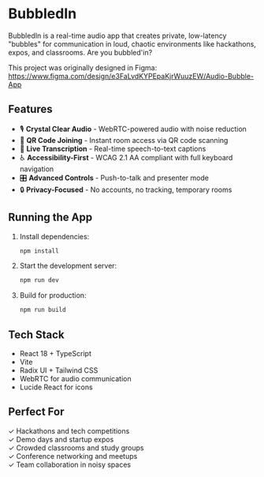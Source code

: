 # BubbledIn

BubbledIn is a real-time audio app that creates private, low-latency "bubbles" for communication in loud, chaotic environments like hackathons, expos, and classrooms. Are you bubbled'in?

This project was originally designed in Figma: https://www.figma.com/design/e3FaLvdKYPEpaKjrWuuzEW/Audio-Bubble-App

## Features

- 🎙️ **Crystal Clear Audio** - WebRTC-powered audio with noise reduction
- 📱 **QR Code Joining** - Instant room access via QR code scanning
- 💬 **Live Transcription** - Real-time speech-to-text captions
- ♿ **Accessibility-First** - WCAG 2.1 AA compliant with full keyboard navigation
- 🎛️ **Advanced Controls** - Push-to-talk and presenter mode
- 🔒 **Privacy-Focused** - No accounts, no tracking, temporary rooms

## Running the App

1. Install dependencies:
   ```bash
   npm install
   ```

2. Start the development server:
   ```bash
   npm run dev
   ```

3. Build for production:
   ```bash
   npm run build
   ```

## Tech Stack

- React 18 + TypeScript
- Vite
- Radix UI + Tailwind CSS
- WebRTC for audio communication
- Lucide React for icons

## Perfect For

✓ Hackathons and tech competitions  
✓ Demo days and startup expos  
✓ Crowded classrooms and study groups  
✓ Conference networking and meetups  
✓ Team collaboration in noisy spaces
